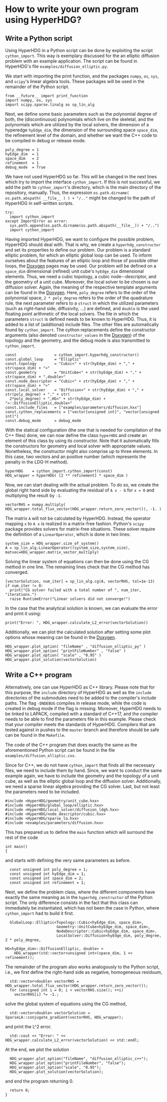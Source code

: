 # How to write your own program using HyperHDG?


## Write a Python script

Using HyperHDG in a Python script can be done by exploiting the script `cython_import`. This way is
exemplary discussed for the an elliptic diffusion problem with an example application. The script
can be found in HyperHDG's file `examples/diffusion_elliptic.py`.

We start with importing the print function, and the packages `numpy`, `os`, `sys`, and `scipy`'s
linear algebra tools. These packages will be used in the remainder of the Python script.

```
from __future__ import print_function
import numpy, os, sys
import scipy.sparse.linalg as sp_lin_alg
```

Next, we define some basic parameters such as the polynomial degree of both, the (discontinuous)
polynomials which live on the skeletal, and the polynomials which are utilized by the local solvers,
the dimension of a hyperedge `hyEdge_dim`, the dimension of the surrounding space `space_dim`, the
refinement level of the domain, and whether we want the C++ code to be compiled in debug or release
mode.

```
poly_degree = 1
hyEdge_dim  = 1
space_dim   = 2
refinement  = 1
debug_mode  = True
```

We have not used HyperHDG so far. This will be changed in the next lines which try to import the
interface `cython_import`. If this is not successful, we add the path to `cython_import`'s
directory, which is the main directory of the repository, manually. Thus, the expression 
`os.path.dirname( os.path.abspath( __file__ ) ) + "/.."` might be changed to the path of
HyperHDG in self-written scripts.

```
try:
  import cython_import
except ImportError as error:
  sys.path.append(os.path.dirname(os.path.abspath(__file__)) + "/..")
  import cython_import
```

Having imported HyperHDG, we want to configure the possible problem, HyperHDG should deal with. That
is why, we create a `hyperhdg_constructor` and set its properties to define our problem. Our problem
is a standard elliptic problem, for which an elliptic global loop can be used. To inform ourselves
about the features of an elliptic loop and those of possible other loops, the [Doxygen](
https://andreasrupp.github.io/HyperHDG_pages/doxygen) pages may be used. Our problem will be defined
on a `space_dim` dimensional (refined) unit cube's `hyEdge_dim` dimensional elements. Thus, we need
a cubic topology, a cubic node--descriptor, and the geometry of a unit cube. Moreover, the local
solver to be chosen is our diffusion solver. Again, the meaning of the respective template arguments
can be found in the [Doxygen](https://andreasrupp.github.io/HyperHDG_pages/doxygen). Here, 
`poly_degree` refers to the order of the polynomial space, `2 * poly_degree` refers to the order of
the quadrature rule, the next parameter refers to a `struct` in which the utilized parameters (such
as right-hand side, diffusivity, ...) are defined, and `double` is the used floating point 
arithmetic of the local solvers. The file in which the parameters `struct` is defined needs to be
known to HyperHDG. Thus, it is added to a list of (additional) include files. The other files are
automatically found by `cython_import`. The cython replacements define the constructor arguments
(also denoted `constructor_values` in the [Doxygen](
https://andreasrupp.github.io/HyperHDG_pages/doxygen)) of the topology and the geometry, and the
debug mode is also transmitted to `cython_import`.

```
const                 = cython_import.hyperhdg_constructor()
const.global_loop     = "Elliptic"
const.topology        = "Cubic<" + str(hyEdge_dim) + "," + str(space_dim) + ">"
const.geometry        = "UnitCube<" + str(hyEdge_dim) + "," + str(space_dim) + ",double>"
const.node_descriptor = "Cubic<" + str(hyEdge_dim) + "," + str(space_dim) + ">"
const.local_solver    = "Diffusion<" + str(hyEdge_dim) + "," + str(poly_degree) + "," + str(
  2*poly_degree) + ",HG<" + str(hyEdge_dim) + ">::DiffusionElliptic,double>"
const.include_files   = ["examples/parameters/diffusion.hxx"]
const.cython_replacements = ["vector[unsigned int]", "vector[unsigned int]"]
const.debug_mode      = debug_mode
```

With the statical configuration (the one that is needed for compilation of the C++ files) done, we
can now define the class `hyperHDG` and create an element of this class by using its constructor.
Note that it automatically fills the constructors for geometry and local solver with appropriate
values. Nonetheless, the constructor might also comprise up to three elements. In this case, two
vectors and an positive number (which represents the penalty in the LDG-H method). 

```
hyperHDG    = cython_import.cython_import(const)
HDG_wrapper = hyperHDG( [2 ** refinement] * space_dim )
```

Now, we can start dealing with the actual problem. To do so, we create the global right hand side by
evaluating the residual of `A x - b` for `x = 0` and multiplying the result by `-1`.

```
vectorRHS = numpy.multiply( HDG_wrapper.total_flux_vector(HDG_wrapper.return_zero_vector()), -1. )
```

The matrix `A` will not be calculated by HyperHDG. Instead, the operator mapping `x` to `A x` is
realized in a matrix-free fashion. Python's `scipy` package provides solvers for matrix-free
situations. These solver require the definition of a `LinearOperator`, which is done in two lines:

```
system_size = HDG_wrapper.size_of_system()
A = sp_lin_alg.LinearOperator((system_size,system_size), matvec=HDG_wrapper.matrix_vector_multiply)
```

Solving the linear system of equations can then be done using the CG method in one line. The
remaining lines check that the CG method has converged.

```
[vectorSolution, num_iter] = sp_lin_alg.cg(A, vectorRHS, tol=1e-13)
if num_iter != 0:
  print("CG solver failed with a total number of ", num_iter, "iterations.")
  raise RuntimeError("Linear solvers did not converge!")
```

In the case that the analytical solution is known, we can evaluate the error and print it using:

```
print("Error: ", HDG_wrapper.calculate_L2_error(vectorSolution))
```

Additionally, we can plot the calculated solution after setting some plot options whose meaning can
be found in the [Doxygen](https://andreasrupp.github.io/HyperHDG_pages/doxygen).

```
HDG_wrapper.plot_option( "fileName" , "diffusion_elliptic_py" )
HDG_wrapper.plot_option( "printFileNumber" , "false" )
HDG_wrapper.plot_option( "scale" , "0.95" )
HDG_wrapper.plot_solution(vectorSolution)
```


## Write a C++ program

Alternatively, one can use HyperHDG as C++ library. Please note that for this purpose, the `include`
directory of HyperHDG as well as the `include` directories of the submodules need to be added to the
compiler's include paths. The flag `-DNDEBUG` compiles in release mode, while the code is created in
debug mode if the flag is missing. Moreover, HyperHDG needs to be linked to LAPACK, compiled with a
standard of C++17, and the compiler needs to be able to find the parameters file in this example.
Please check that your compiler meets the standards of HyperHDG. Compilers that are tested against
in pushes to the `master` branch and therefore should be safe can be found in the `Makefile`.

The code of the C++ program that does exactly the same as the aforementioned Python script can be
found in the file `examples/diffusion_elliptic.cxx`.

Since for C++, we do not have `cython_import` that finds all the necessary files, we need to include
them by hand. Since, we want to conduct the same example again, we have to include the geometry and
the topology of a unit cube, as well as the elliptic global loop and the diffusion solver.
Additionally, we need a sparse linear algebra providing the CG solver. Last, but not least the
parameters need to be included.

```
#include <HyperHDG/geometry/unit_cube.hxx>
#include <HyperHDG/global_loop/elliptic.hxx>
#include <HyperHDG/local_solver/diffusion_ldgh.hxx>
#include <HyperHDG/node_descriptor/cubic.hxx>
#include <HyperHDG/sparse_la.hxx>
#include <examples/parameters/diffusion.hxx>
```

This has prepared us to define the `main` function which will surround the rest of the code

```
int main()
{
```

and starts with defining the very same parameters as before.

```
  const unsigned int poly_degree = 1;
  const unsigned int hyEdge_dim = 1;
  const unsigned int space_dim = 2;
  const unsigned int refinement = 1;
```

Next, we define the problem class, where the different components have exactly the same meaning as
in the `hyperhdg_constructor` of the Python script. The only difference consists in the fact that
this class can immediately be instantiated, which has not been the case in Python, where
`cython_import` had to build it first.

```
  GlobalLoop::Elliptic<Topology::Cubic<hyEdge_dim, space_dim>,
                       Geometry::UnitCube<hyEdge_dim, space_dim>,
                       NodeDescriptor::Cubic<hyEdge_dim, space_dim>,
                       LocalSolver::Diffusion<hyEdge_dim, poly_degree, 2 * poly_degree,
                                              HG<hyEdge_dim>::DiffusionElliptic, double> >
    HDG_wrapper(std::vector<unsigned int>(space_dim, 1 << refinement));
```

The remainder of the program also works analogously to the Python script, i.e., we first define the
right-hand side as negative, homogeneous residuum,

```
  std::vector<double> vectorRHS = HDG_wrapper.total_flux_vector(HDG_wrapper.return_zero_vector());
  for (unsigned int i = 0; i < vectorRHS.size(); ++i)
    vectorRHS[i] *= -1.;
```

solve the global system of equations using the CG method,

```
  std::vector<double> vectorSolution = SparseLA::conjugate_gradient(vectorRHS, HDG_wrapper);
```

and print the L^2 error.

```
  std::cout << "Error: " << HDG_wrapper.calculate_L2_error(vectorSolution) << std::endl;
```

At the end, we plot the solution

```
  HDG_wrapper.plot_option("fileName", "diffusion_elliptic_c++");
  HDG_wrapper.plot_option("printFileNumber", "false");
  HDG_wrapper.plot_option("scale", "0.95");
  HDG_wrapper.plot_solution(vectorSolution);
```

and end the program returning 0.

```
  return 0;
}
```
